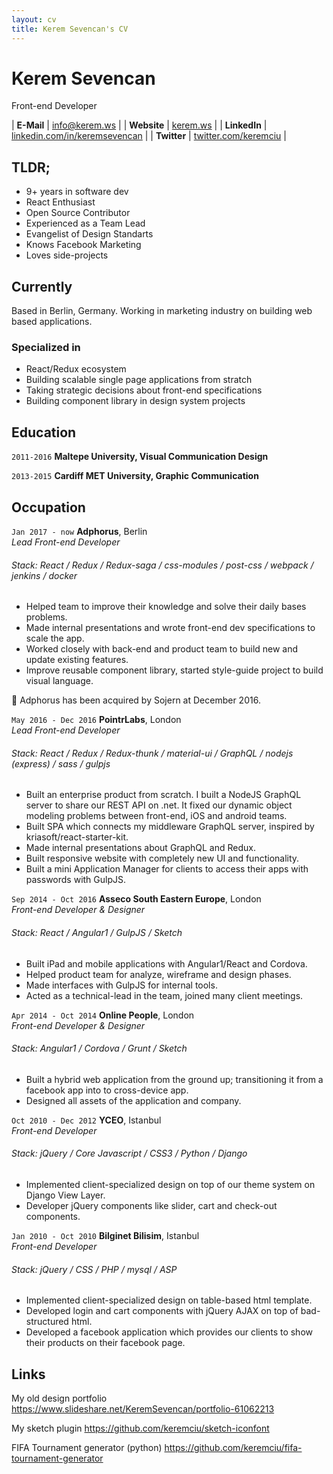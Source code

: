 ```yaml
---
layout: cv
title: Kerem Sevencan's CV
---
```


# Kerem Sevencan
Front-end Developer

| __E-Mail__   | [info@kerem.ws](mailto:info@kerem.ws)                                    | 
| __Website__  | [kerem.ws](https://kerem.ws)                                             |
| __LinkedIn__ | [linkedin.com/in/keremsevencan](https://linkedin.com/in/keremsevencan)   |
| __Twitter__  | [twitter.com/keremciu](https://twitter.com/keremciu)                     |

## TLDR;

- 9+ years in software dev
- React Enthusiast
- Open Source Contributor
- Experienced as a Team Lead
- Evangelist of Design Standarts
- Knows Facebook Marketing
- Loves side-projects

## Currently

Based in Berlin, Germany. Working in marketing industry on building web based applications.


### Specialized in

- React/Redux ecosystem
- Building scalable single page applications from stratch
- Taking strategic decisions about front-end specifications
- Building component library in design system projects


## Education

`2011-2016`
__Maltepe University, Visual Communication Design__

`2013-2015`
__Cardiff MET University, Graphic Communication__


## Occupation

`Jan 2017 - now`
__Adphorus__, Berlin  
_Lead Front-end Developer_
###### Stack: React / Redux / Redux-saga / css-modules / post-css / webpack / jenkins / docker 

- Helped team to improve their knowledge and solve their daily bases problems. 
- Made internal presentations and wrote front-end dev specifications to scale the app. 
- Worked closely with back-end and product team to build new and update existing features. 
- Improve reusable component library, started style-guide project to build visual language. 

🌟 Adphorus has been acquired by Sojern at December 2016.


`May 2016 - Dec 2016`
__PointrLabs__, London  
_Lead Front-end Developer_
###### Stack: React / Redux / Redux-thunk / material-ui / GraphQL / nodejs (express) / sass / gulpjs 

- Built an enterprise product from scratch. I built a NodeJS GraphQL server to share our REST API on .net. It fixed our dynamic object modeling problems between front-end, iOS and android teams.
- Built SPA which connects my middleware GraphQL server, inspired by kriasoft/react-starter-kit.
- Made internal presentations about GraphQL and Redux.
- Built responsive website with completely new UI and functionality.
- Built a mini Application Manager for clients to access their apps with passwords with GulpJS.


`Sep 2014 - Oct 2016`
__Asseco South Eastern Europe__, London  
_Front-end Developer & Designer_
###### Stack: React / Angular1 / GulpJS / Sketch 

- Built iPad and mobile applications with Angular1/React and Cordova.
- Helped product team for analyze, wireframe and design phases.
- Made interfaces with GulpJS for internal tools.
- Acted as a technical-lead in the team, joined many client meetings.


`Apr 2014 - Oct 2014`
__Online People__, London  
_Front-end Developer & Designer_
###### Stack: Angular1 / Cordova / Grunt / Sketch 

- Built a hybrid web application from the ground up; transitioning it 
from a facebook app into to cross-device app.
- Designed all assets of the application and company.

`Oct 2010 - Dec 2012` 
__YCEO__, Istanbul  
_Front-end Developer_
###### Stack: jQuery / Core Javascript / CSS3 / Python / Django 

- Implemented client-specialized design on top of our theme system on Django View Layer.
- Developer jQuery components like slider, cart and check-out components.


`Jan 2010 - Oct 2010` __Bilginet Bilisim__, Istanbul  
_Front-end Developer_
###### Stack: jQuery / CSS / PHP / mysql / ASP

- Implemented client-specialized design on table-based html template.
- Developed login and cart components with jQuery AJAX on top of bad-structured html.
- Developed a facebook application which provides our clients to show their products on their facebook page.

## Links

My old design portfolio
https://www.slideshare.net/KeremSevencan/portfolio-61062213

My sketch plugin
https://github.com/keremciu/sketch-iconfont

FIFA Tournament generator (python)
https://github.com/keremciu/fifa-tournament-generator
